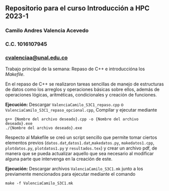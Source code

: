 ## Repositorio para el curso Introducción a HPC 2023-1
### Camilo Andres Valencia Acevedo
### C.C. 1016107945
### cvalenciaa@unal.edu.co

Trabajo principal de la semana: Repaso de C++ e introduccióna los *Makefile*.

En el repaso de C++ se realizaron tareas sencillas de manejo de estructuras de datos como los arreglos y operaciones básicas sobre ellos, además de operaciones lógicas, aritméticas, condicionales y creación de funciones.

**Ejecución:** Descargar `ValenciaCamilo_S3C1_repaso.cpp` o `ValenciaCamilo_S3C1_repaso_opcional.cpp`, Compilar y ejecutar mediante
```console
g++ {Nombre del archivo deseado}.cpp -o {Nombre del archivo deseado}.exe
./{Nombre del archivo deseado}.exe
```

Respecto al Makefile se creó un script sencillo que permite tomar ciertos elementos previos (`datos.dat`,`datos1.dat`,`makedatos.py`, `makedatos1.cpp`, `plotdatos.py`, `plotdatos1.py` y `resultados.tex`) y crear un archivo pdf, de manera que se pueda actualizar aquello que sea necesario al modificar alguna parte que intervenga en la creación de este.

**Ejecución:** Descargar archivos `ValenciaCamilo_S3C1.mk` junto a los previamente mencionados para ejecutar mediante el comando

```console
make -f ValenciaCamilo_S3C1.mk
```